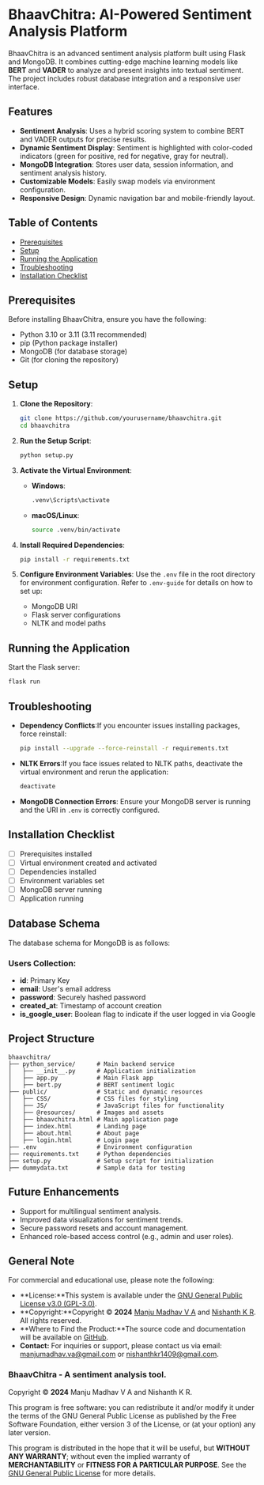 # BhaavChitra: AI-Powered Sentiment Analysis Platform

BhaavChitra is an advanced sentiment analysis platform built using Flask and MongoDB. It combines cutting-edge machine learning models like **BERT** and **VADER** to analyze and present insights into textual sentiment. The project includes robust database integration and a responsive user interface.

## Features

- **Sentiment Analysis**: Uses a hybrid scoring system to combine BERT and VADER outputs for precise results.
- **Dynamic Sentiment Display**: Sentiment is highlighted with color-coded indicators (green for positive, red for negative, gray for neutral).
- **MongoDB Integration**: Stores user data, session information, and sentiment analysis history.
- **Customizable Models**: Easily swap models via environment configuration.
- **Responsive Design**: Dynamic navigation bar and mobile-friendly layout.

## Table of Contents

- [Prerequisites](#prerequisites)
- [Setup](#setup)
- [Running the Application](#running-the-application)
- [Troubleshooting](#troubleshooting)
- [Installation Checklist](#installation-checklist)

## Prerequisites

Before installing BhaavChitra, ensure you have the following:

- Python 3.10 or 3.11 (3.11 recommended)
- pip (Python package installer)
- MongoDB (for database storage)
- Git (for cloning the repository)

## Setup

1. **Clone the Repository**:

   ```bash
   git clone https://github.com/yourusername/bhaavchitra.git
   cd bhaavchitra
   ```
2. **Run the Setup Script**:

   ```bash
   python setup.py
   ```
3. **Activate the Virtual Environment**:

   - **Windows**:
     ```bash
     .venv\Scripts\activate
     ```
   - **macOS/Linux**:
     ```bash
     source .venv/bin/activate
     ```
4. **Install Required Dependencies**:

   ```bash
   pip install -r requirements.txt
   ```
5. **Configure Environment Variables**:
   Use the `.env` file in the root directory for environment configuration. Refer to `.env-guide` for details on how to set up:

   - MongoDB URI
   - Flask server configurations
   - NLTK and model paths

## Running the Application

Start the Flask server:

```bash
flask run
```

## Troubleshooting

- **Dependency Conflicts**:If you encounter issues installing packages, force reinstall:

  ```bash
  pip install --upgrade --force-reinstall -r requirements.txt
  ```
- **NLTK Errors**:If you face issues related to NLTK paths, deactivate the virtual environment and rerun the application:

  ```bash
  deactivate
  ```
- **MongoDB Connection Errors**:
  Ensure your MongoDB server is running and the URI in `.env` is correctly configured.

## Installation Checklist

- [ ] Prerequisites installed
- [ ] Virtual environment created and activated
- [ ] Dependencies installed
- [ ] Environment variables set
- [ ] MongoDB server running
- [ ] Application running

## Database Schema

The database schema for MongoDB is as follows:

### **Users Collection**:

- **id**: Primary Key
- **email**: User's email address
- **password**: Securely hashed password
- **created_at**: Timestamp of account creation
- **is_google_user**: Boolean flag to indicate if the user logged in via Google

## Project Structure

```
bhaavchitra/
├── python_service/      # Main backend service
│   ├── __init__.py      # Application initialization
│   ├── app.py           # Main Flask app
│   ├── bert.py          # BERT sentiment logic
├── public/              # Static and dynamic resources
│   ├── CSS/             # CSS files for styling
│   ├── JS/              # JavaScript files for functionality
│   ├── @resources/      # Images and assets
│   ├── bhaavchitra.html # Main application page
│   ├── index.html       # Landing page
│   ├── about.html       # About page
│   ├── login.html       # Login page
├── .env                 # Environment configuration
├── requirements.txt     # Python dependencies
├── setup.py             # Setup script for initialization
├── dummydata.txt        # Sample data for testing
```

## Future Enhancements

- Support for multilingual sentiment analysis.
- Improved data visualizations for sentiment trends.
- Secure password resets and account management.
- Enhanced role-based access control (e.g., admin and user roles).

## General Note

For commercial and educational use, please note the following:

- **License:**This system is available under the [GNU General Public License v3.0 (GPL-3.0)](https://www.gnu.org/licenses/gpl-3.0.html).
- **Copyright:**Copyright © **2024** [Manju Madhav V A](https://bit.ly/manjumadhav-xo) and [Nishanth K R](https://github.com/Nishanth1409). All rights reserved.
- **Where to Find the Product:**The source code and documentation will be available on [GitHub](https://github.com/violetto-rose/BhaavChitra).
- **Contact:**
  For inquiries or support, please contact us via email:
  [manjumadhav.va@gmail.com](mailto:manjumadhav.va@gmail.com) or
  [nishanthkr1409@gmail.com](mailto:nishanthkr1409@gmail.com).

### BhaavChitra - A sentiment analysis tool.

Copyright © **2024** Manju Madhav V A and Nishanth K R.

This program is free software: you can redistribute it and/or modify it under the terms of the GNU General Public License as published by the Free Software Foundation, either version 3 of the License, or (at your option) any later version.

This program is distributed in the hope that it will be useful, but **WITHOUT ANY WARRANTY**; without even the implied warranty of **MERCHANTABILITY** or **FITNESS FOR A PARTICULAR PURPOSE**. See the [GNU General Public License](https://www.gnu.org/licenses/) for more details.
